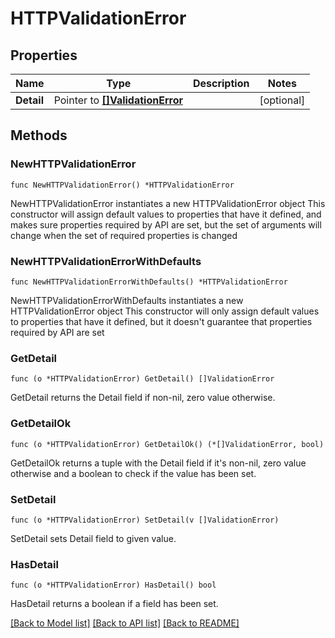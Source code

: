 # HTTPValidationError

## Properties

Name | Type | Description | Notes
------------ | ------------- | ------------- | -------------
**Detail** | Pointer to [**[]ValidationError**](ValidationError.md) |  | [optional] 

## Methods

### NewHTTPValidationError

`func NewHTTPValidationError() *HTTPValidationError`

NewHTTPValidationError instantiates a new HTTPValidationError object
This constructor will assign default values to properties that have it defined,
and makes sure properties required by API are set, but the set of arguments
will change when the set of required properties is changed

### NewHTTPValidationErrorWithDefaults

`func NewHTTPValidationErrorWithDefaults() *HTTPValidationError`

NewHTTPValidationErrorWithDefaults instantiates a new HTTPValidationError object
This constructor will only assign default values to properties that have it defined,
but it doesn't guarantee that properties required by API are set

### GetDetail

`func (o *HTTPValidationError) GetDetail() []ValidationError`

GetDetail returns the Detail field if non-nil, zero value otherwise.

### GetDetailOk

`func (o *HTTPValidationError) GetDetailOk() (*[]ValidationError, bool)`

GetDetailOk returns a tuple with the Detail field if it's non-nil, zero value otherwise
and a boolean to check if the value has been set.

### SetDetail

`func (o *HTTPValidationError) SetDetail(v []ValidationError)`

SetDetail sets Detail field to given value.

### HasDetail

`func (o *HTTPValidationError) HasDetail() bool`

HasDetail returns a boolean if a field has been set.


[[Back to Model list]](../README.md#documentation-for-models) [[Back to API list]](../README.md#documentation-for-api-endpoints) [[Back to README]](../README.md)


